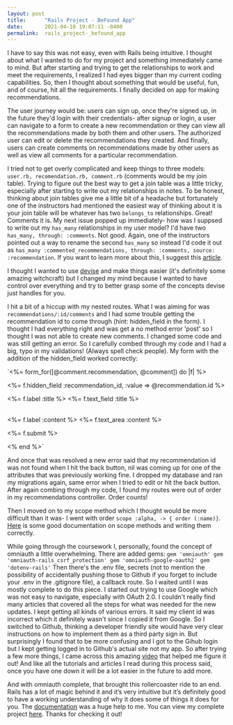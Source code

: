 ```yaml
---
layout: post
title:      "Rails Project - BeFound App"
date:       2021-04-10 19:07:11 -0400
permalink:  rails_project-_befound_app
---
```



I have to say this was not easy, even with Rails being intuitive. I thought about what I wanted to do for my project and something immediately came to mind. But after starting and trying to get the relationships to work and meet the requirements, I realized I had eyes bigger than my current coding capabilities. So, then I thought about something that would be useful, fun, and of course, hit all the requirements. I finally decided on app for making recommendations. 

The user journey would be: users can sign up, once they're signed up, in the future they'd login with their credentials- after signup or login, a user can navigate to a form to create a new recommendation or they can view all the recommendations made by both them and other users. The authorized user can edit or delete the recommendations they created. And finally, users can create comments on recommendations made by other users as well as view all comments for a particular recommendation. 

I tried not to get overly complicated and keep things to three models: `user.rb, recomendation.rb, comment.rb` (comments would be my join table).  Trying to figure out the best way to get a join table was a little tricky, especially after starting to write out my relationships in notes. To be honest, thinking about join tables give me a little bit of a headache but fortunately one of the instructors had mentioned the easiest way of thinking about it is your join table will be whatever has two `belongs_to` relationships. Great! Comments it is. My next issue popped up immediately- how was I suppsed to write out my `has_many` relationships in my user model? I'd have two `has_many, through: :comments`. Not good. Again, one of the instructors pointed out a way to rename the second `has_many` so instead I'd code it out as `has_many :commented_recommendations, through: :comments, source: :recommendation`. If you want to learn more about this, I suggest this [article](https://www.theodinproject.com/paths/full-stack-ruby-on-rails/courses/ruby-on-rails/lessons/active-record-associations).

I thought I wanted to use [devise](https://github.com/heartcombo/devise) and make things easier (it's definitely some amazing witchcraft) but I changed my mind because I wanted to have control over everything and try to better grasp some of the concepts devise just handles for you. 

I hit a bit of a hiccup with my nested routes. What I was aiming for was `recommendations/:id/comments` and I had some trouble getting the recommendation id to come through (hint: hidden_field in the form). I thought I had everything right and was get a no method error 'post' so I thought I was not able to create new comments. I changed some code and was still getting an error. So I carefully combed through my code and I had a big, typo in my validations! (Always spell check people). My form with the addition of the hidden_field worked correctly: 

`<%= form_for([@comment.recommendation, @comment]) do |f| %>

  <%= f.hidden_field :recommendation_id, :value => @recommendation.id %>

  <%= f.label :title %>
  <%= f.text_field :title %>
  <br>
  <br>

  <%= f.label :content %>
  <%= f.text_area :content %>

  <%= f.submit %>

<% end %>`

And once that was resolved a new error said that my recommendation id was not found when I hit the back button, nil was coming up for one of the attributes that was previously working fine. I dropped my database and ran my migrations again, same error when I tried to edit or hit the back button.  After again combing through my code, I found my routes were out of order in my recommendations controller. Order counts! 

Then I moved on to my scope method which I thought would be more difficult than it was- I went with order `scope :alpha, -> { order (:name)}`. [Here](https://api.rubyonrails.org/v6.1.3/classes/ActiveRecord/Scoping/Named/ClassMethods.html) is some good documentation on scope methods and writing them correctly. 

While going through the coursework I, personally, found the concept of omniauth a little overwhelming. There are added gems:
`gem 'omniauth'
gem 'omniauth-rails_csrf_protection'
gem 'omniauth-google-oauth2'
gem 'dotenv-rails'`
Then there's the .env file, secrets (not to mention the possibility of accidentally pushing those to Github if you forget to include your .env in the .gitignore file), a callback route. So I waited until I was mostly complete to do this piece. I started out trying to use Google which was not easy to navigate, especially with OAuth 2.0. I couldn't really find many articles that covered all the steps for what was needed for the new updates. I kept getting all kinds of various errors. It said my client id was incorrect which it definitely wasn't since I copied it from Google. So I switched to Github, thinking a developer friendly site would have very clear instructions on how to implement them as a third party sign in.  But surprisingly I found that to be more confusing and I got to the Gihub login but I kept getting logged in to Github's actual site not my app. So after trying a few more things, I came across this amazing [video](https://www.youtube.com/watch?v=9pD0uXLI5uE) that helped me figure it out! And like all the tutorials and articles I read during this process said, once you have one down it will be a lot easier in the future to add more. 

And with omniauth complete, that brought this rollercoaster ride to an end. Rails has a lot of magic behind it and it’s very intuitive but it’s definitely good to have a working understanding of why it does some of things it does for you. The [documentation](https://guides.rubyonrails.org/) was a huge help to me. You can view my complete project [here](https://github.com/elizparisi/rails_project). Thanks for checking it out! 
